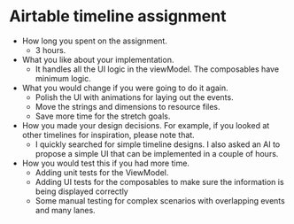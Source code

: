 # Airtable timeline assignment

- How long you spent on the assignment.
    - 3 hours.
- What you like about your implementation.
    - It handles all the UI logic in the viewModel. The composables have minimum logic.
- What you would change if you were going to do it again.
  - Polish the UI with animations for laying out the events.
  - Move the strings and dimensions to resource files.
  - Save more time for the stretch goals.
- How you made your design decisions. For example, if you looked at other timelines for inspiration, please note that.
    - I quickly searched for simple timeline designs. I also asked an AI to propose a simple UI that can be implemented in a couple of hours.
- How you would test this if you had more time.
    - Adding unit tests for the ViewModel.
    - Adding UI tests for the composables to make sure the information is being displayed correctly
    - Some manual testing for complex scenarios with overlapping events and many lanes.